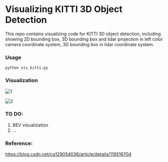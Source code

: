 # Visualizing KITTI 3D Object Detection

This repo contains visualizing code for KITTI 3D object detection, including showing 2D bounding box, 3D bounding box and lidar projection in left color camera coordinate system, 3D bounding box in lidar coordinate system.

### Usage

```
python vis_kitti.py
```

### Visualization

![1](D:\ppfnet\KITTI_det_vis\misc\1.png)

![2](D:\ppfnet\KITTI_det_vis\misc\2.png)



### TO DO:

1. BEV visualization
2. ...



### Reference:

https://blog.csdn.net/cg129054036/article/details/119516704
